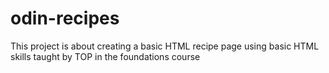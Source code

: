 # odin-recipes
This project is about creating a basic HTML recipe page using basic HTML skills taught by TOP in the foundations course